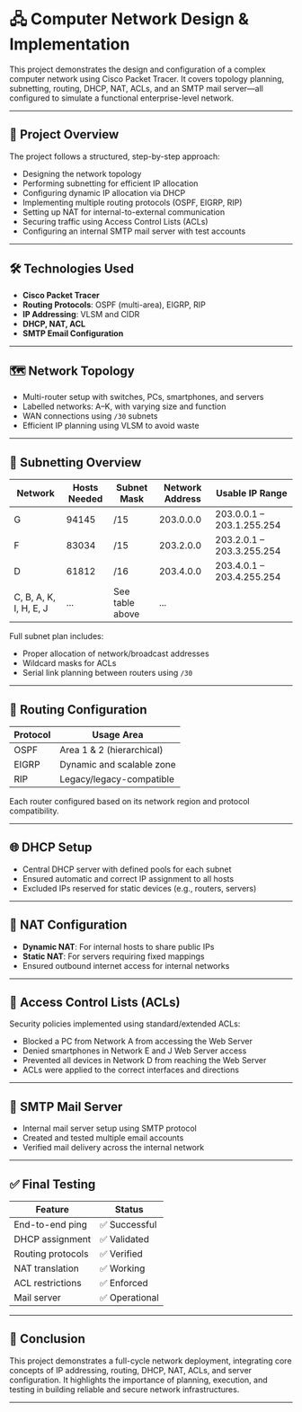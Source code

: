 # 🖧 Computer Network Design & Implementation

This project demonstrates the design and configuration of a complex computer network using Cisco Packet Tracer. It covers topology planning, subnetting, routing, DHCP, NAT, ACLs, and an SMTP mail server—all configured to simulate a functional enterprise-level network.

---

## 📘 Project Overview

The project follows a structured, step-by-step approach:

- Designing the network topology
- Performing subnetting for efficient IP allocation
- Configuring dynamic IP allocation via DHCP
- Implementing multiple routing protocols (OSPF, EIGRP, RIP)
- Setting up NAT for internal-to-external communication
- Securing traffic using Access Control Lists (ACLs)
- Configuring an internal SMTP mail server with test accounts

---

## 🛠️ Technologies Used

- **Cisco Packet Tracer**
- **Routing Protocols**: OSPF (multi-area), EIGRP, RIP
- **IP Addressing**: VLSM and CIDR
- **DHCP, NAT, ACL**
- **SMTP Email Configuration**

---

## 🗺️ Network Topology

- Multi-router setup with switches, PCs, smartphones, and servers
- Labelled networks: A–K, with varying size and function
- WAN connections using `/30` subnets
- Efficient IP planning using VLSM to avoid waste

---

## 📑 Subnetting Overview

| Network | Hosts Needed | Subnet Mask | Network Address | Usable IP Range           |
|---------|--------------|-------------|------------------|----------------------------|
| G       | 94145        | /15         | 203.0.0.0        | 203.0.0.1 – 203.1.255.254  |
| F       | 83034        | /15         | 203.2.0.0        | 203.2.0.1 – 203.3.255.254  |
| D       | 61812        | /16         | 203.4.0.0        | 203.4.0.1 – 203.4.255.254  |
| C, B, A, K, I, H, E, J | ...         | See table above  | ...                        |

Full subnet plan includes:
- Proper allocation of network/broadcast addresses
- Wildcard masks for ACLs
- Serial link planning between routers using `/30`

---

## 🔄 Routing Configuration

| Protocol | Usage Area                |
|----------|---------------------------|
| OSPF     | Area 1 & 2 (hierarchical) |
| EIGRP    | Dynamic and scalable zone |
| RIP      | Legacy/legacy-compatible  |

Each router configured based on its network region and protocol compatibility.

---

## 🌐 DHCP Setup

- Central DHCP server with defined pools for each subnet
- Ensured automatic and correct IP assignment to all hosts
- Excluded IPs reserved for static devices (e.g., routers, servers)

---

## 🔁 NAT Configuration

- **Dynamic NAT**: For internal hosts to share public IPs
- **Static NAT**: For servers requiring fixed mappings
- Ensured outbound internet access for internal networks

---

## 🔐 Access Control Lists (ACLs)

Security policies implemented using standard/extended ACLs:

- Blocked a PC from Network A from accessing the Web Server
- Denied smartphones in Network E and J Web Server access
- Prevented all devices in Network D from reaching the Web Server
- ACLs were applied to the correct interfaces and directions

---

## 📧 SMTP Mail Server

- Internal mail server setup using SMTP protocol
- Created and tested multiple email accounts
- Verified mail delivery across the internal network

---

## ✅ Final Testing

| Feature           | Status        |
|-------------------|---------------|
| End-to-end ping   | ✅ Successful |
| DHCP assignment   | ✅ Validated  |
| Routing protocols | ✅ Verified   |
| NAT translation   | ✅ Working    |
| ACL restrictions  | ✅ Enforced   |
| Mail server       | ✅ Operational|

---

## 📌 Conclusion

This project demonstrates a full-cycle network deployment, integrating core concepts of IP addressing, routing, DHCP, NAT, ACLs, and server configuration. It highlights the importance of planning, execution, and testing in building reliable and secure network infrastructures.

---



